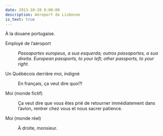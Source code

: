 ```yaml
---
date: 2013-10-28 8:00:00
description: Aéroport de Lisbonne
is_text: true
---
```


À la douane portugaise.

<dl>
  <dt>Employé de l’aéroport</dt>
  <dd>
    <p>
      <em>Passaportes europeus, a sua esquerda; outros passaportes, a sua direita. European passports, to your left; other passports, to your right.</em>
    </p>
  </dd>
  <dt>Un Québécois derrière moi, indigné</dt>
  <dd>
    <p>En français, ça veut dire quoi?!</p>
  </dd>
  <dt>Moi (monde fictif)</dt>
  <dd>
    <p>Ça veut dire que vous êtes prié de retourner immédiatement dans l’avion, rentrer chez vous et nous sacrer patience.</p>
  </dd>
  <dt>Moi (monde réel)</dt>
  <dd>
    <p>À droite, monsieur.</p>
  </dd>
</dl>
